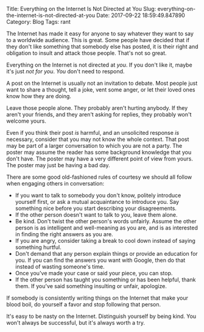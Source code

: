 Title: Everything on the Internet Is Not Directed at You
Slug: everything-on-the-internet-is-not-directed-at-you
Date: 2017-09-22 18:59:49.847890
Category: Blog
Tags: rant

The Internet has made it easy for anyone to say whatever they want to say to a worldwide audience.  This is great.  Some people have decided that if they don't like something that somebody else has posted, it is their right and obligation to insult and attack those people.  That's not so great.

Everything on the Internet is not directed at _you_.  If you don't like it, maybe it's just _not for you_.  _You_ don't need to respond.

A post on the Internet is usually not an invitation to debate.  Most people just want to share a thought, tell a joke, vent some anger, or let their loved ones know how they are doing.

Leave those people alone.  They probably aren't hurting anybody.  If they aren't your friends, and they aren't asking for replies, they probably won't welcome yours.

Even if you think their post _is_ harmful, and an unsolicited response _is_ necessary, consider that you may not know the whole context.  That post may be part of a larger conversation to which you are not a party.  The poster may assume the reader has some background knowledge that you don't have.  The poster may have a very different point of view from yours.  The poster may just be having a bad day.

There are some good old-fashioned rules of courtesy we should all follow when engaging others in conversation:

- If you want to talk to somebody you don't know, politely introduce yourself first, or ask a mutual acquaintance to introduce you.  Say something nice before you start describing your disagreements.
- If the other person doesn't want to talk to you, leave them alone.
- Be kind.  Don't twist the other person's words unfairly.  Assume the other person is as intelligent and well-meaning as you are, and is as interested in finding the right answers as you are.
- If you are angry, consider taking a break to cool down instead of saying something hurtful.
- Don't demand that any person explain things or provide an education for you.  If you can find the answers you want with Google, then do that instead of wasting someone's time.
- Once you've made your case or said your piece, you can stop.
- If the other person has taught you something or has been helpful, thank them.  If you've said something insulting or unfair, apologize.

If somebody is consistently writing things on the Internet that make your blood boil, do yourself a favor and stop following that person.

It's easy to be nasty on the Internet.  Distinguish yourself by being kind.  You won't always be successful, but it's always worth a try.

